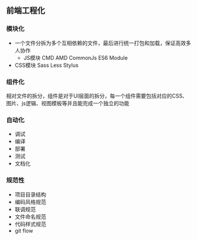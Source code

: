 ## 前端工程化

### 模块化

- 一个文件分拆为多个互相依赖的文件，最后进行统一打包和加载，保证高效多人协作
  - JS模块 CMD AMD CommonJs ES6 Module
- CSS模块 Sass Less Stylus

### 组件化

相对文件的拆分，组件是对于UI层面的拆分，每一个组件需要包括对应的CSS、图片、js逻辑、视图模板等并且能完成一个独立的功能

### 自动化

- 调试
- 编译
- 部署
- 测试
- 文档化

### 规范性

- 项目目录结构
- 编码风格规范
- 联调规范
- 文件命名规范
- 代码样式规范
- git flow

